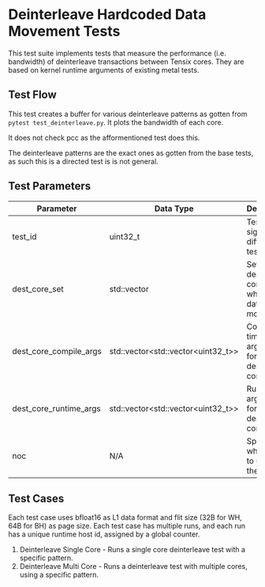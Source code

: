 # Deinterleave Hardcoded Data Movement Tests

This test suite implements tests that measure the performance (i.e. bandwidth) of deinterleave transactions between Tensix cores.
They are based on kernel runtime arguments of existing metal tests.

## Test Flow

This test creates a buffer for various deinterleave patterns as gotten from `pytest test_deinterleave.py`. It plots the bandwidth of each core.

It does not check pcc as the afformentioned test does this.

The deinterleave patterns are the exact ones as gotten from the base tests, as such this is a directed test is is not general.

## Test Parameters
| Parameter                 | Data Type                          | Description |
| ------------------------- | ---------------------              | ----------- |
| test_id                   | uint32_t                           | Test id for signifying different test cases. |
| dest_core_set             | std::vector<CoreRangeSet>          | Set of destination cores to which the data will be moved. |
| dest_core_compile_args    | std::vector<std::vector<uint32_t>> | Compile-time arguments for the destination core. |
| dest_core_runtime_args    | std::vector<std::vector<uint32_t>> | Runtime arguments for the destination core. |
| noc                       | N/A                                | Specify which NOC to use for the test |

## Test Cases
Each test case uses bfloat16 as L1 data format and flit size (32B for WH, 64B for BH) as page size.
Each test case has multiple runs, and each run has a unique runtime host id, assigned by a global counter.

1. Deinterleave Single Core - Runs a single core deinterleave test with a specific pattern.
2. Deinterleave Multi Core - Runs a deinterleave test with multiple cores, using a specific pattern.
